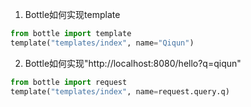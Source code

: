1. Bottle如何实现template
```python
from bottle import template
template("templates/index", name="Qiqun")
```

2. Bottle如何实现"http://localhost:8080/hello?q=qiqun"
```python
from bottle import request
template("templates/index", name=request.query.q)
```

